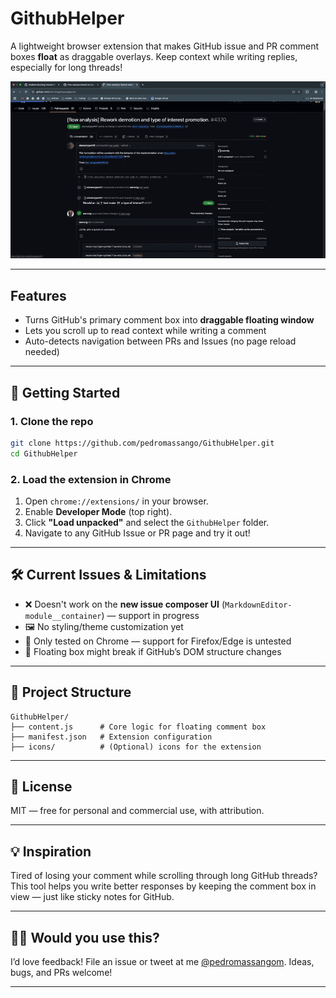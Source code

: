 # GithubHelper

A lightweight browser extension that makes GitHub issue and PR comment boxes **float** as draggable overlays. Keep context while writing replies, especially for long threads!


![Demo Screenshot](/assets/preview.gif)

---

## Features

* Turns GitHub's primary comment box into **draggable floating window**
* Lets you scroll up to read context while writing a comment
* Auto-detects navigation between PRs and Issues (no page reload needed)

---

## 🚀 Getting Started

### 1. Clone the repo

```bash
git clone https://github.com/pedromassango/GithubHelper.git
cd GithubHelper
```

### 2. Load the extension in Chrome

1. Open `chrome://extensions/` in your browser.
2. Enable **Developer Mode** (top right).
3. Click **"Load unpacked"** and select the `GithubHelper` folder.
4. Navigate to any GitHub Issue or PR page and try it out!

---

## 🛠️ Current Issues & Limitations

* ❌ Doesn't work on the **new issue composer UI** (`MarkdownEditor-module__container`) — support in progress
* 🖼️ No styling/theme customization yet
* 🧪 Only tested on Chrome — support for Firefox/Edge is untested
* 🔁 Floating box might break if GitHub’s DOM structure changes

---

## 📁 Project Structure

```
GithubHelper/
├── content.js      # Core logic for floating comment box
├── manifest.json   # Extension configuration
├── icons/          # (Optional) icons for the extension
```

---

## 📜 License

MIT — free for personal and commercial use, with attribution.

---

## 💡 Inspiration

Tired of losing your comment while scrolling through long GitHub threads? This tool helps you write better responses by keeping the comment box in view — just like sticky notes for GitHub.

---

## 🙇‍♂️ Would you use this?

I’d love feedback! File an issue or tweet at me [@pedromassangom](https://twitter.com/pedromassangom).
Ideas, bugs, and PRs welcome!

---
